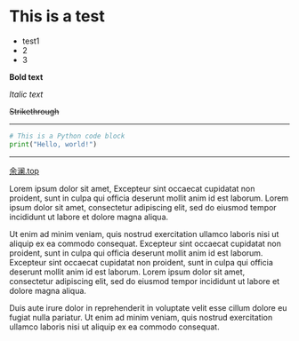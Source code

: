 # This is a test

- test1
- 2
- 3

**Bold text**

_Italic text_

~~Strikethrough~~

---

```python
# This is a Python code block
print("Hello, world!")
```

---

[余澜.top](https://www.余澜.top)

Lorem ipsum dolor sit amet, Excepteur sint occaecat cupidatat non proident, sunt in culpa qui officia deserunt mollit anim id est laborum. Lorem ipsum dolor sit amet, consectetur adipiscing elit, sed do eiusmod tempor incididunt ut labore et dolore magna aliqua.

Ut enim ad minim veniam, quis nostrud exercitation ullamco laboris nisi ut aliquip ex ea commodo consequat. Excepteur sint occaecat cupidatat non proident, sunt in culpa qui officia deserunt mollit anim id est laborum. Excepteur sint occaecat cupidatat non proident, sunt in culpa qui officia deserunt mollit anim id est laborum. Lorem ipsum dolor sit amet, consectetur adipiscing elit, sed do eiusmod tempor incididunt ut labore et dolore magna aliqua.

Duis aute irure dolor in reprehenderit in voluptate velit esse cillum dolore eu fugiat nulla pariatur. Ut enim ad minim veniam, quis nostrud exercitation ullamco laboris nisi ut aliquip ex ea commodo consequat.
